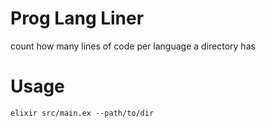 # Prog Lang Liner
count how many lines of code per language a directory has

# Usage
```
elixir src/main.ex --path/to/dir
```
